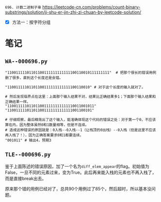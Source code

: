 
`696. 计数二进制子串` https://leetcode-cn.com/problems/count-binary-substrings/solution/ji-shu-er-jin-zhi-zi-chuan-by-leetcode-solution/
- [x] 方法一：按字符分组

# 笔记

## `WA--000696.py`

```console
"11001111101101100111111111111100110010111111111"  # 把那个很长的错误用例删了很多，直到这个长度还是会错。

"11001111101101100111111111111100110010" # 对于这个长度的输入就对了。

# 然后发现临界点在这里：上面那个输入结果不对，结果比正确结果多1；下面那个输入结果和正确结果一样。
"1100111110110110011111111111110011001011"
"110011111011011001111111111111001100101"

# 仔细观察，最后精简出了这个输入，能准确体现这个代码的错误之处：对于第一个0，不应该算在内，因为整体虽然0和1数量相等，但是不连续。
# 造成这种错误的原因就是：0入栈--0入栈--1（让栈顶的0出栈）--0入栈（但是这里不应该再入栈了！），因为正确答案要求0和1都要连续。
"001011" # 输出4，预期3
```

## `TLE--000696.py`

鉴于上面陈述的错误原因，加了一个名为`diff_elem_appear`的flag。初始值为False，一旦不同的元素过来，变为True。此后再来能入栈的元素也不再入栈了，而是直接break出去。

原来那个错的用例已经对了，总共90个用例过了85个，然后超时，所以基本没问题。
